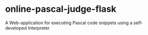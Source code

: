 # online-pascal-judge-flask
A Web-application for executing Pascal code snippets using a self-developed Interpreter
